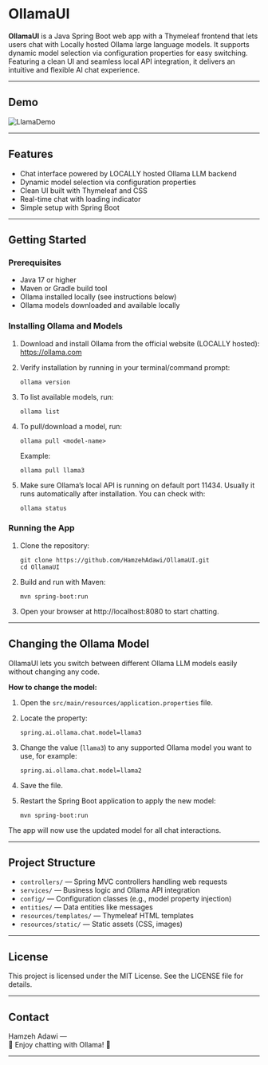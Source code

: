 
# OllamaUI

**OllamaUI** is a Java Spring Boot web app with a Thymeleaf frontend that lets users chat with Locally hosted Ollama large language models. It supports dynamic model selection via configuration properties for easy switching. Featuring a clean UI and seamless local API integration, it delivers an intuitive and flexible AI chat experience.

---
## Demo
![LlamaDemo](https://github.com/user-attachments/assets/58355380-2f4e-4a7f-bc84-ee6d4899ed27)

---

## Features

- Chat interface powered by LOCALLY hosted Ollama LLM backend  
- Dynamic model selection via configuration properties  
- Clean UI built with Thymeleaf and CSS  
- Real-time chat with loading indicator  
- Simple setup with Spring Boot  

---

## Getting Started

### Prerequisites

- Java 17 or higher  
- Maven or Gradle build tool  
- Ollama installed locally (see instructions below)  
- Ollama models downloaded and available locally  

### Installing Ollama and Models

1. Download and install Ollama from the official website (LOCALLY hosted):  
   https://ollama.com  

2. Verify installation by running in your terminal/command prompt:  
   ```
   ollama version
   ```

3. To list available models, run:  
   ```
   ollama list
   ```

4. To pull/download a model, run:  
   ```
   ollama pull <model-name>
   ```  
   Example:  
   ```
   ollama pull llama3
   ```

5. Make sure Ollama’s local API is running on default port 11434. Usually it runs automatically after installation. You can check with:  
   ```
   ollama status
   ```

### Running the App

1. Clone the repository:  
   ```
   git clone https://github.com/HamzehAdawi/OllamaUI.git
   cd OllamaUI
   ```

2. Build and run with Maven:  
   ```
   mvn spring-boot:run
   ```

3. Open your browser at http://localhost:8080 to start chatting.

---

## Changing the Ollama Model

OllamaUI lets you switch between different Ollama LLM models easily without changing any code.

**How to change the model:**

1. Open the `src/main/resources/application.properties` file.

2. Locate the property:  
   ```
   spring.ai.ollama.chat.model=llama3
   ```

3. Change the value (`llama3`) to any supported Ollama model you want to use, for example:  
   ```
   spring.ai.ollama.chat.model=llama2
   ```

4. Save the file.

5. Restart the Spring Boot application to apply the new model:  
   ```
   mvn spring-boot:run
   ```

The app will now use the updated model for all chat interactions.

---

## Project Structure

- `controllers/` — Spring MVC controllers handling web requests  
- `services/` — Business logic and Ollama API integration  
- `config/` — Configuration classes (e.g., model property injection)  
- `entities/` — Data entities like messages  
- `resources/templates/` — Thymeleaf HTML templates  
- `resources/static/` — Static assets (CSS, images)  

---

## License

This project is licensed under the MIT License. See the LICENSE file for details.

---

## Contact

Hamzeh Adawi —  
🤖 Enjoy chatting with Ollama!  🤖


---

 
